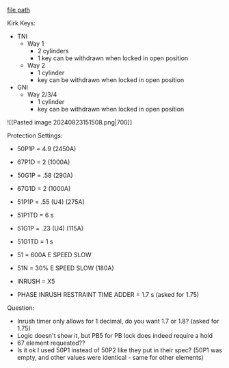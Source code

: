 
[file path](<file:///C:\Users\jnetherton\G&W Electric Co\US-PowerGridAutomation - Documents\_Lazer\Camp Humphreys (KK Interlock) - 111321>)

Kirk Keys:
- TNI
	- Way 1
		- 2 cylinders
		- 1 key can be withdrawn when locked in open position
	- Way 2
		- 1 cylinder
		- key can be withdrawn when locked in open position
- GNI
	- Way 2/3/4
		- 1 cylinder
		- key can be withdrawn when locked in open position

![[Pasted image 20240823151508.png|700]]

Protection Settings:
- 50P1P = 4.9 (2450A)
- 67P1D = 2 (1000A)
- 50G1P = .58 (290A)
- 67G1D = 2 (1000A)
- 51P1P = .55 (U4) (275A)
- 51P1TD = 6 s
- 51G1P = .23 (U4) (115A)
- 51G1TD = 1 s

- 51 = 600A E SPEED SLOW
- 51N = 30% E SPEED SLOW (180A)
- INRUSH = X5
- PHASE INRUSH RESTRAINT TIME ADDER = 1.7 s (asked for 1.75)

Question:
- Inrush timer only allows for 1 decimal, do you want 1.7 or 1.8? (asked for 1.75)
- Logic doesn't show it, but PB5 for PB lock does indeed require a hold
- 67 element requested??
- Is it ok I used 50P1 instead of 50P2 like they put in their spec? (50P1 was empty, and other values were identical - same for other elements)